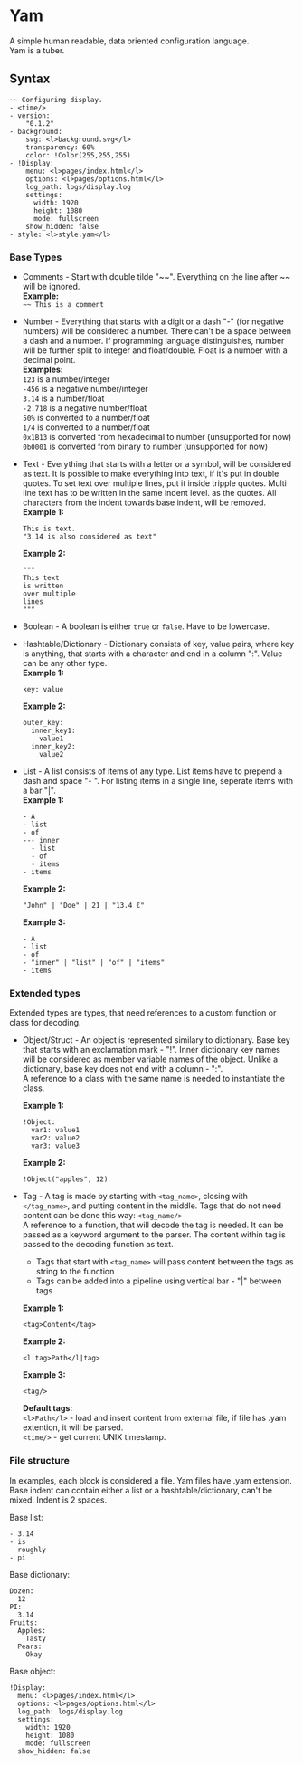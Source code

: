 # Yam
A simple human readable, data oriented configuration language.  
Yam is a tuber.

## Syntax

```
~~ Configuring display.
- <time/>
- version:
    "0.1.2"
- background:
    svg: <l>background.svg</l>
    transparency: 60%
    color: !Color(255,255,255)
- !Display:
    menu: <l>pages/index.html</l>
    options: <l>pages/options.html</l>
    log_path: logs/display.log
    settings:
      width: 1920
      height: 1080
      mode: fullscreen
    show_hidden: false
- style: <l>style.yam</l>
```

### Base Types

- Comments - Start with double tilde "\~\~". Everything on the line after \~\~ will be ignored.  
    **Example:**  
    `~~ This is a comment`

- Number - Everything that starts with a digit or a dash "-" (for negative numbers)
    will be considered a number. There can't be a space between a dash and a number.
    If programming language distinguishes, number will be further split to integer
    and float/double. Float is a number with a decimal point.  
    **Examples:**  
    `123` is a number/integer  
    `-456` is a negative number/integer  
    `3.14` is a number/float  
    `-2.718` is a negative number/float  
    `50%` is converted to a number/float  
    `1/4` is  converted to a number/float  
    `0x1B13` is converted from hexadecimal to number  (unsupported for now)  
    `0b0001` is converted from binary to number  (unsupported for now)  

- Text - Everything that starts with a letter or a symbol, will be considered as text.
    It is possible to make everything into text, if it's put in double quotes.
    To set text over multiple lines, put it inside tripple quotes. Multi line text
    has to be written in the same indent level. as the quotes. All characters from the indent
    towards base indent, will be removed.  
    **Example 1:**  
    ```
    This is text. 
    "3.14 is also considered as text"  
    ```
    **Example 2:**
    ```
    """
    This text
    is written
    over multiple
    lines
    """
    ```

- Boolean - A boolean is either `true` or `false`. Have to be lowercase.

- Hashtable/Dictionary - Dictionary consists of key, value pairs, where key is
    anything, that starts with a character and end in a column ":".
    Value can be any other type.  
    **Example 1:**  
    ```
    key: value
    ```
    **Example 2:**  
    ```
    outer_key:
      inner_key1:
        value1
      inner_key2:
        value2
    ```

- List - A list consists of items of any type. List items have to prepend
    a dash and space "- ". For listing items in a single line, seperate items with a bar "|".  
    **Example 1:**
    ```
    - A
    - list
    - of
    --- inner
      - list
      - of
      - items
    - items
    ```

    **Example 2:**
    ```
    "John" | "Doe" | 21 | "13.4 €"
    ```

    **Example 3:**
    ```
    - A
    - list
    - of
    - "inner" | "list" | "of" | "items"
    - items
    
### Extended types

Extended types are types, that need references to a custom function or class for decoding.

- Object/Struct - An object is represented similary to dictionary. Base key that starts
    with an exclamation mark - "!". Inner dictionary key names will be
    considered as member variable names of the object. Unlike a dictionary, base
    key does not end with a column - ":".  
    A reference to a class with the same name is needed to instantiate the class.
  
    **Example 1:**
    ```
    !Object:
      var1: value1
      var2: value2
      var3: value3
    ```

    **Example 2:**
    ```
    !Object("apples", 12)
    ```

- Tag - A tag is made by starting with `<tag_name>`, closing with `</tag_name>`,
    and putting content in the middle. Tags that do not need content can be
    done this way: `<tag_name/>`  
    A reference to a function, that will decode the tag is needed. It can be
    passed as a keyword argument to the parser. The content within tag is passed
    to the decoding function as text.  
    - Tags that start with `<tag_name>` will pass content between the tags as string to the function
    - Tags can be added into a pipeline using vertical bar - "|" between tags

    **Example 1:**
    ```
    <tag>Content</tag>
    ```
    **Example 2:**
    ```
    <l|tag>Path</l|tag>
    ```
    **Example 3:**
    ```
    <tag/>
    ```
    **Default tags:**  
    `<l>Path</l>` - load and insert content from external file, if file has .yam extention, it will be parsed.  
    `<time/>` - get current UNIX timestamp.


### File structure
In examples, each block is considered a file. Yam files have .yam extension.  
Base indent can contain either a list or a hashtable/dictionary, can't be mixed. Indent is 2 spaces.  

Base list:
```
- 3.14
- is
- roughly
- pi
```

Base dictionary:
```
Dozen:
  12
PI:
  3.14
Fruits:
  Apples:
    Tasty
  Pears:
    Okay
```

Base object:
```
!Display:
  menu: <l>pages/index.html</l>
  options: <l>pages/options.html</l>
  log_path: logs/display.log
  settings:
    width: 1920
    height: 1080
    mode: fullscreen
  show_hidden: false
```
